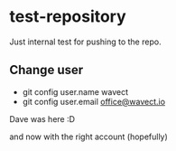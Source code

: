 # test-repository
Just internal test for pushing to the repo.

## Change user
- git config user.name wavect
- git config user.email office@wavect.io

Dave was here :D

and now with the right account (hopefully)